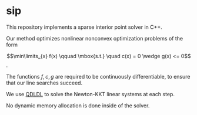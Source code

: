 # sip
This repository implements a sparse interior point solver in C++.

Our method optimizes nonlinear nonconvex optimization
problems of the form

$$\min\limits_{x} f(x) \qquad \mbox{s.t.} \quad c(x) = 0 \wedge g(x) <= 0$$.

The functions $f, c, g$ are required to be continuously differentiable,
to ensure that our line searches succeed.

We use [QDLDL](https://github.com/osqp/qdldl) to solve the
Newton-KKT linear systems at each step.

No dynamic memory allocation is done inside of the solver.
